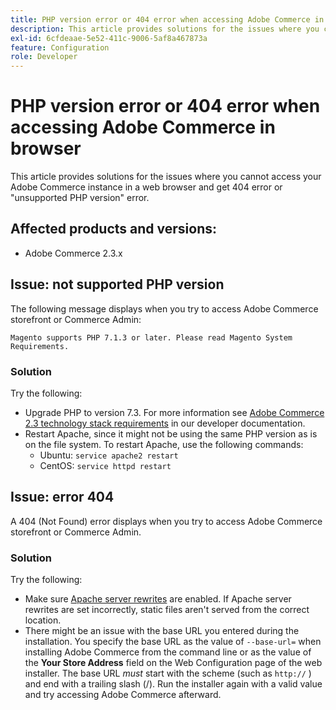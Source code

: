```yaml
---
title: PHP version error or 404 error when accessing Adobe Commerce in browser
description: This article provides solutions for the issues where you cannot access your Adobe Commerce instance in a web browser and get 404 error or "unsupported PHP version" error.
exl-id: 6cfdeaae-5e52-411c-9006-5af8a467873a
feature: Configuration
role: Developer
---
```

# PHP version error or 404 error when accessing Adobe Commerce in browser

This article provides solutions for the issues where you cannot access your Adobe Commerce instance in a web browser and get 404 error or "unsupported PHP version" error.

## Affected products and versions:

* Adobe Commerce 2.3.x

## Issue: not supported PHP version

The following message displays when you try to access Adobe Commerce storefront or Commerce Admin:

 `Magento supports PHP 7.1.3 or later. Please read Magento System Requirements.`

### Solution

Try the following:

* Upgrade PHP to version 7.3. For more information see [Adobe Commerce 2.3 technology stack requirements](https://experienceleague.adobe.com/en/docs/commerce-operations/installation-guide/system-requirements) in our developer documentation.
* Restart Apache, since it might not be using the same PHP version as is on the file system. To restart Apache, use the following commands:
    * Ubuntu: `service apache2 restart`
    * CentOS: `service httpd restart`

## Issue: error 404

A 404 (Not Found) error displays when you try to access Adobe Commerce storefront or Commerce Admin.

### Solution

Try the following:

* Make sure [Apache server rewrites](https://experienceleague.adobe.com/en/docs/commerce-operations/installation-guide/prerequisites/web-server/apache) are enabled. If Apache server rewrites are set incorrectly, static files aren't served from the correct location.
* There might be an issue with the base URL you entered during the installation. You specify the base URL as the value of `--base-url=` when installing Adobe Commerce from the command line or as the value of the **Your Store Address** field on the Web Configuration page of the web installer. The base URL *must* start with the scheme (such as `http://` ) and end with a trailing slash (/). Run the installer again with a valid value and try accessing Adobe Commerce afterward.
